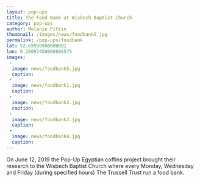```yaml
---
layout: pop-ups
title: The Food Bank at Wisbech Baptist Church
category: pop-ups
author: Melanie Pitkin
thumbnail: /images/news/foodbank5.jpg
permalink: /pop-ups/foodbank
lat: 52.65999900000001
lon: 0.16097450000006575
images:
 -
  image: news/foodbank5.jpg
  caption:
 -
  image: news/foodbank1.jpg
  caption:
 -
  image: news/foodbank2.jpg
  caption:
 -
  image: news/foodbank3.jpg
  caption:
 -
  image: news/foodbank4.jpg
  caption:
---
```


On June 12, 2019 the Pop-Up Egyptian coffins project brought their research to the Wisbech Baptist Church where every Monday, Wednesday and Friday (during specified hours) The Trussell Trust run a food bank. 
